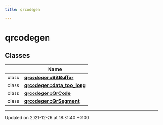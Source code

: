 ```yaml
---
title: qrcodegen

---
```


# qrcodegen



## Classes

|                | Name           |
| -------------- | -------------- |
| class | **[qrcodegen::BitBuffer](/Classes/classqrcodegen_1_1_bit_buffer.md)**  |
| class | **[qrcodegen::data_too_long](/Classes/classqrcodegen_1_1data__too__long.md)**  |
| class | **[qrcodegen::QrCode](/Classes/classqrcodegen_1_1_qr_code.md)**  |
| class | **[qrcodegen::QrSegment](/Classes/classqrcodegen_1_1_qr_segment.md)**  |






-------------------------------

Updated on 2021-12-26 at 18:31:40 +0100